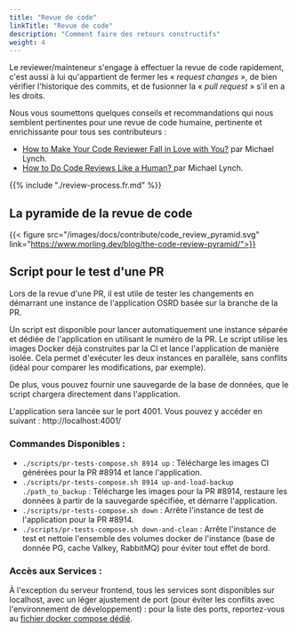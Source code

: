 ```yaml
---
title: "Revue de code"
linkTitle: "Revue de code"
description: "Comment faire des retours constructifs"
weight: 4
---
```


Le reviewer/mainteneur s'engage à effectuer la revue de code rapidement, c'est aussi à lui qu'appartient de fermer les « _request changes_ », de bien vérifier l'historique des commits, et de fusionner la « _pull request_ » s'il en a les droits.

Nous vous soumettons quelques conseils et recommandations qui nous semblent pertinentes pour une revue de code humaine, pertinente et enrichissante pour tous ses contributeurs :
- [How to Make Your Code Reviewer Fall in Love with You?](https://mtlynch.io/code-review-love/) par Michael Lynch.
- [How to Do Code Reviews Like a Human? ](https://mtlynch.io/human-code-reviews-1/) par Michael Lynch.

{{% include "./review-process.fr.md" %}}

## La pyramide de la revue de code

{{< figure src="/images/docs/contribute/code_review_pyramid.svg" link="https://www.morling.dev/blog/the-code-review-pyramid/">}}

## Script pour le test d'une PR

Lors de la revue d'une PR, il est utile de tester les changements en démarrant une instance de l'application OSRD basée sur la branche de la PR.

Un script est disponible pour lancer automatiquement une instance séparée et dédiée de l'application en utilisant le numéro de la PR. Le script utilise les images Docker déjà construites par la CI et lance l'application de manière isolée. Cela permet d'exécuter les deux instances en parallèle, sans conflits (idéal pour comparer les modifications, par exemple).

De plus, vous pouvez fournir une sauvegarde de la base de données, que le script chargera directement dans l'application.

L'application sera lancée sur le port 4001. Vous pouvez y accéder en suivant : http://localhost:4001/

### Commandes Disponibles :

* `./scripts/pr-tests-compose.sh 8914 up` : Télécharge les images CI générées pour la PR #8914 et lance l'application.
* `./scripts/pr-tests-compose.sh 8914 up-and-load-backup ./path_to_backup` : Télécharge les images pour la PR #8914, restaure les données à partir de la sauvegarde spécifiée, et démarre l'application.
* `./scripts/pr-tests-compose.sh down` : Arrête l'instance de test de l'application pour la PR #8914.
* `./scripts/pr-tests-compose.sh down-and-clean` : Arrête l'instance de test et nettoie l'ensemble des volumes docker de l'instance (base de donnée PG, cache Valkey, RabbitMQ) pour éviter tout effet de bord.


### Accès aux Services :

À l'exception du serveur frontend, tous les services sont disponibles sur localhost, avec un léger ajustement de port (pour éviter les conflits avec l'environnement de développement) : pour la liste des ports, reportez-vous au [fichier docker compose dédié](https://github.com/OpenRailAssociation/osrd/blob/dev/docker/docker-compose.pr-test.yml).
